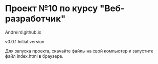 # Проект №10 по курсу "Веб-разработчик" 

Andreird.github.io

v0.0.1 Initial version

Для запуска проекта, скачайте файлы на свой компьютер и запустите файл index.html в браузере. 
